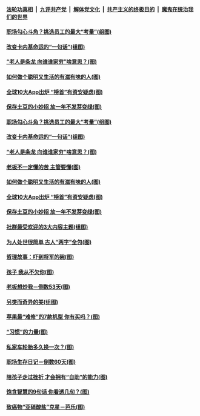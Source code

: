

####  [法轮功真相](../../../../basic/blob/master/README.md?t=03101231) &nbsp;|&nbsp; [九评共产党](../../../../9ping.md/blob/master/README.md?t=03101231) &nbsp;|&nbsp; [解体党文化](../../../../jtdwh.md/blob/master/README.md?t=03101231)  &nbsp;|&nbsp; [共产主义的终极目的](../../../../gczydzjmd.md/blob/master/README.md?t=03101231) &nbsp;|&nbsp; [魔鬼在统治我们的世界](../../../../mgztzwmdsj.md/blob/master/README.md?t=03101231) 

#### [职场勾心斗角？挑选员工的最大“考量”(组图)](../pages/p8/965017.md?t=03101231) 

#### [改变卡内基命运的“一句话”(组图)](../pages/p8/964291.md?t=03101231) 

#### [“老人是条龙 向谁谁家穷”啥意思？(图)](../pages/p8/964964.md?t=03101231) 

#### [如何做个聪明又生活的有滋有味的人(图)](../pages/p8/964886.md?t=03101231) 

#### [全球10大App出炉 “榜首”有资安疑虑(图)](../pages/p8/964903.md?t=03101231) 

#### [保存土豆的小妙招 放一年不发芽变绿(图)](../pages/p8/964500.md?t=03101231) 

#### [职场勾心斗角？挑选员工的最大“考量”(组图)](../pages/p8/965017.md?t=03101231) 

#### [改变卡内基命运的“一句话”(组图)](../pages/p8/964291.md?t=03101231) 

#### [“老人是条龙 向谁谁家穷”啥意思？(图)](../pages/p8/964964.md?t=03101231) 

#### [老板不一定懂的苦 主管要懂(图)](../pages/p8/964953.md?t=03101231) 

#### [如何做个聪明又生活的有滋有味的人(图)](../pages/p8/964886.md?t=03101231) 

#### [全球10大App出炉 “榜首”有资安疑虑(图)](../pages/p8/964903.md?t=03101231) 

#### [保存土豆的小妙招 放一年不发芽变绿(图)](../pages/p8/964500.md?t=03101231) 

#### [社群最受欢迎的3大内容主题(组图)](../pages/p8/964722.md?t=03101231) 

#### [为人处世很简单 古人“两字”全包(图)](../pages/p8/964804.md?t=03101231) 

#### [哲理故事：吓到将军的碗(图)](../pages/p8/964288.md?t=03101231) 

#### [孩子 我从不欠你(图)](../pages/p8/963758.md?t=03101231) 

#### [老板想炒我－倒数53天(图)](../pages/p8/964701.md?t=03101231) 

#### [另类而奇异的美(组图)](../pages/p8/964715.md?t=03101231) 

#### [苹果最“难修”的7款机型 你有买吗？(图)](../pages/p8/964693.md?t=03101231) 

#### [“习惯”的力量(图)](../pages/p8/964525.md?t=03101231) 

#### [私家车轮胎多久换一次？(图)](../pages/p8/964675.md?t=03101231) 

#### [职场生存日记－倒数60天(图)](../pages/p8/964652.md?t=03101231) 

#### [陪孩子走过挫折 才会拥有“自助”的能力(图)](../pages/p8/964602.md?t=03101231) 

#### [饱含智慧的9句话 你看透几句？(图)](../pages/p8/964297.md?t=03101231) 

#### [致癌物“亚硝酸盐”克星－芭乐(图)](../pages/p8/964132.md?t=03101231) 

